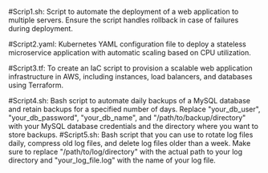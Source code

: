 #Scrip1.sh: Script to automate the deployment of a web application to multiple servers. Ensure the script handles rollback in case of failures during deployment.

#Script2.yaml: Kubernetes YAML configuration file to deploy a stateless microservice application with automatic scaling based on CPU utilization.

#Script3.tf: To create an IaC script to provision a scalable web application infrastructure in AWS, including instances, load balancers, and databases using Terraform.

#Script4.sh: Bash script to automate daily backups of a MySQL database and retain backups for a specified number of days.
             Replace "your_db_user", "your_db_password", "your_db_name", and "/path/to/backup/directory" with your MySQL database credentials and the directory where you want 
             to store backups.
#Script5.sh: Bash script that you can use to rotate log files daily, compress old log files, and delete log files older than a week.
             Make sure to replace "/path/to/log/directory" with the actual path to your log directory and "your_log_file.log" with the name of your log file.
